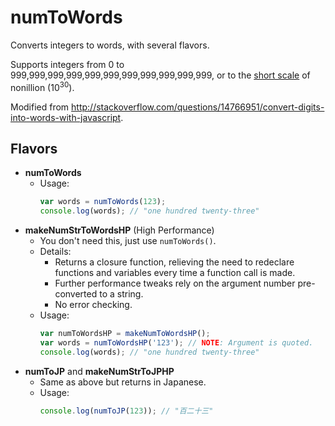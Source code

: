 # numToWords

Converts integers to words, with several flavors.

Supports integers from 0 to 999,999,999,999,999,999,999,999,999,999,999, or to the [short scale](https://en.wikipedia.org/wiki/Long_and_short_scales) of nonillion (10<sup>30</sup>).

Modified from <http://stackoverflow.com/questions/14766951/convert-digits-into-words-with-javascript>.

## Flavors
- **numToWords**
  - Usage:
    ```javascript
    var words = numToWords(123);
    console.log(words); // "one hundred twenty-three"
    ```
- **makeNumStrToWordsHP** (High Performance)
  - You don't need this, just use `numToWords()`.
  - Details:
    - Returns a closure function, relieving the need to redeclare functions and variables every time a function call is made.
    - Further performance tweaks rely on the argument number pre-converted to a string.
    - No error checking.
  - Usage:
    ```javascript
    var numToWordsHP = makeNumToWordsHP();
    var words = numToWordsHP('123'); // NOTE: Argument is quoted.
    console.log(words); // "one hundred twenty-three"
    ```
- **numToJP** and **makeNumStrToJPHP**
  - Same as above but returns in Japanese.
  - Usage:
    ```javascript
    console.log(numToJP(123)); // "百二十三"
    ```
